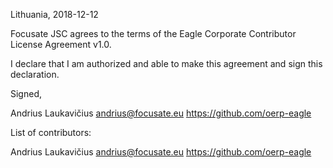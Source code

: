 Lithuania, 2018-12-12

Focusate JSC agrees to the terms of the Eagle Corporate Contributor License
Agreement v1.0.

I declare that I am authorized and able to make this agreement and sign this
declaration.

Signed,

Andrius Laukavičius andrius@focusate.eu https://github.com/oerp-eagle

List of contributors:

Andrius Laukavičius andrius@focusate.eu https://github.com/oerp-eagle
